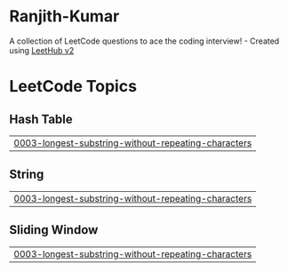 # Ranjith-Kumar
A collection of LeetCode questions to ace the coding interview! - Created using [LeetHub v2](https://github.com/arunbhardwaj/LeetHub-2.0)

<!---LeetCode Topics Start-->
# LeetCode Topics
## Hash Table
|  |
| ------- |
| [0003-longest-substring-without-repeating-characters](https://github.com/RANJITHKUMAR-KANAGARAJ/Ranjith-Kumar/tree/master/0003-longest-substring-without-repeating-characters) |
## String
|  |
| ------- |
| [0003-longest-substring-without-repeating-characters](https://github.com/RANJITHKUMAR-KANAGARAJ/Ranjith-Kumar/tree/master/0003-longest-substring-without-repeating-characters) |
## Sliding Window
|  |
| ------- |
| [0003-longest-substring-without-repeating-characters](https://github.com/RANJITHKUMAR-KANAGARAJ/Ranjith-Kumar/tree/master/0003-longest-substring-without-repeating-characters) |
<!---LeetCode Topics End-->